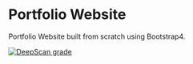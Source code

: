 # Portfolio Website 
 Portfolio Website built from scratch using Bootstrap4.
 
 [![DeepScan grade](https://deepscan.io/api/teams/6932/projects/9054/branches/114534/badge/grade.svg)](https://deepscan.io/dashboard#view=project&tid=6932&pid=9054&bid=114534)
